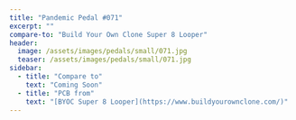 ```yaml
---
title: "Pandemic Pedal #071"
excerpt: ""
compare-to: "Build Your Own Clone Super 8 Looper"
header:
  image: /assets/images/pedals/small/071.jpg
  teaser: /assets/images/pedals/small/071.jpg
sidebar:
  - title: "Compare to"
    text: "Coming Soon"
  - title: "PCB from"
    text: "[BYOC Super 8 Looper](https://www.buildyourownclone.com/)"
---
```


